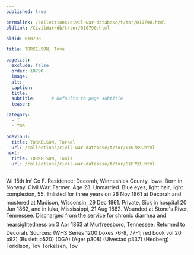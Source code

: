 ```yaml
---
published: true

permalink: /collections/civil-war-database/t/tor/010790.html
oldlink: /CivilWar/db/t/tor/010790.html

oldid: 010790

title: TORKELSON, Tove

pagelist:
  exclude: false
  order: 10790
  image: 
  alt:
  caption:
  title:
  subtitle:      # Defaults to page subtitle
  teaser:

category: 
  - T 
  - TOR

previous:
  title: TORKELSON, Torkel
  url: /collections/civil-war-database/t/tor/010789.html  
next:
  title: TORKELSON, Tunis
  url: /collections/civil-war-database/t/tor/010791.html   
---
```

WI 15th Inf Co F. Residence: Decorah, Winneshiek County, Iowa. Born in Norway. Civil War: Farmer. Age 23. Unmarried. Blue eyes, light hair, light complexion, 5&#146;5&#148;. Enlisted for three years on 26 Nov 1861 at Decorah and mustered at Madison, Wisconsin, 29 Dec 1861. Private. Sick in hospital 20 Jun 1862, and in Iuka, Mississippi, 21 Aug 1862. Wounded at Stone&#39;s River, Tennessee. Discharged from the service for &#147;chronic diarrhea and nearsightedness&#148; on 3 Apr 1863 at Murfreesboro, Tennessee. Returned to Decorah. Sources: (WHS Series 1200 boxes 76-8, 77-1; red book vol 20 p92) (Buslett p520) (DGA) (Ager p308) (Ulvestad p337) (Hedberg) &#147;Torkilson, Tov&#148; &#147;Torkelsen, Tov&#148;